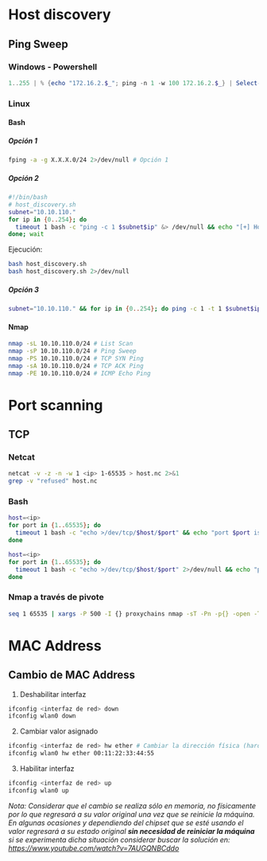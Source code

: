 # Host discovery

## Ping Sweep

### Windows - Powershell

```powershell
1..255 | % {echo "172.16.2.$_"; ping -n 1 -w 100 172.16.2.$_} | Select-String ttl
```

### Linux

#### Bash

##### Opción 1

```bash
fping -a -g X.X.X.0/24 2>/dev/null # Opción 1
```

##### Opción 2

```bash
#!/bin/bash
# host_discovery.sh
subnet="10.10.110."
for ip in {0..254}; do
  timeout 1 bash -c "ping -c 1 $subnet$ip" &> /dev/null && echo "[+] Host found $subnet$ip" &
done; wait
```

Ejecución:

```bash
bash host_discovery.sh
bash host_discovery.sh 2>/dev/null
```

##### Opción 3

```bash
subnet="10.10.110." && for ip in {0..254}; do ping -c 1 -t 1 $subnet$ip  > /dev/null && echo "[+] Host found $subnet$ip" & ; done
```


#### Nmap

```bash
nmap -sL 10.10.110.0/24 # List Scan
nmap -sP 10.10.110.0/24 # Ping Sweep
nmap -PS 10.10.110.0/24 # TCP SYN Ping
nmap -sA 10.10.110.0/24 # TCP ACK Ping
nmap -PE 10.10.110.0/24 # ICMP Echo Ping
```

# Port scanning

## TCP

### Netcat

```bash
netcat -v -z -n -w 1 <ip> 1-65535 > host.nc 2>&1
grep -v "refused" host.nc
```

### Bash

```bash
host=<ip>
for port in {1..65535}; do
  timeout 1 bash -c "echo >/dev/tcp/$host/$port" && echo "port $port is open" || echo "port $port is closed"
done
```

```bash
host=<ip>
for port in {1..65535}; do
  timeout 1 bash -c "echo >/dev/tcp/$host/$port" 2>/dev/null && echo "port $port is open"
done
```

### Nmap a través de pivote

```bash
seq 1 65535 | xargs -P 500 -I {} proxychains nmap -sT -Pn -p{} -open -T5 -v -n <ip> 2>&1 | grep "tcp open"
```

# MAC Address

## Cambio de MAC Address

1. Deshabilitar interfaz

```bash
ifconfig <interfaz de red> down
ifconfig wlan0 down
```

2. Cambiar valor asignado
   
```bash
ifconfig <interfaz de red> hw ether # Cambiar la dirección física (hardware address hw ether)
ifconfig wlan0 hw ether 00:11:22:33:44:55
```

3. Habilitar interfaz

```bash
ifconfig <interfaz de red> up
ifconfig wlan0 up
```

*Nota: Considerar que el cambio se realiza sólo en memoria, no físicamente por lo que regresará a su valor original una vez que se reinicie la máquina. En algunas ocasiones y dependiendo del chipset que se esté usando el valor regresará a su estado original **sin necesidad de reiniciar la máquina** si se experimenta dicha situación considerar buscar la solución en: https://www.youtube.com/watch?v=7AUGQNBCddo*